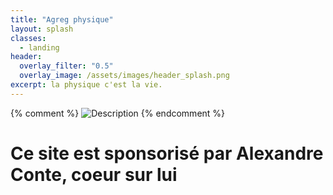 ```yaml
---
title: "Agreg physique"
layout: splash
classes:
  - landing
header:
  overlay_filter: "0.5"
  overlay_image: /assets/images/header_splash.png
excerpt: la physique c'est la vie.
---
```

{% comment %}
![Description](/assets/images/le_nom.jpg)
{% endcomment %}
# Ce site est sponsorisé par Alexandre Conte, coeur sur lui
